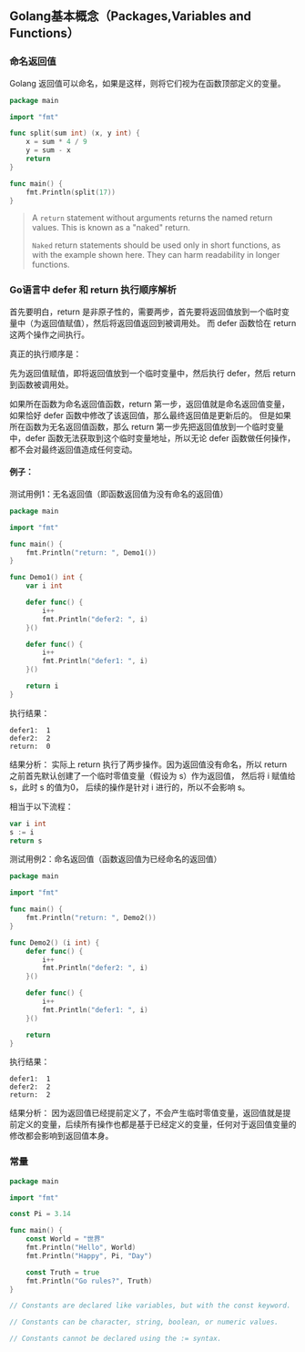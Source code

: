 ## Golang基本概念（Packages,Variables and Functions）

### 命名返回值
Golang 返回值可以命名，如果是这样，则将它们视为在函数顶部定义的变量。
```go
package main

import "fmt"

func split(sum int) (x, y int) {
	x = sum * 4 / 9
	y = sum - x
	return
}

func main() {
	fmt.Println(split(17))
}
```
> A `return` statement without arguments returns the named return values. This is known as a "naked" return.
> 
> `Naked` return statements should be used only in short functions, as with the example shown here.
> They can harm readability in longer functions.

### Go语言中 defer 和 return 执行顺序解析
首先要明白，return 是非原子性的，需要两步，首先要将返回值放到一个临时变量中（为返回值赋值），然后将返回值返回到被调用处。
而 defer 函数恰在 return 这两个操作之间执行。

真正的执行顺序是：

先为返回值赋值，即将返回值放到一个临时变量中，然后执行 defer，然后 return 到函数被调用处。

如果所在函数为命名返回值函数，return 第一步，返回值就是命名返回值变量，如果恰好 defer 函数中修改了该返回值，那么最终返回值是更新后的。
但是如果所在函数为无名返回值函数，那么 return 第一步先把返回值放到一个临时变量中，defer 函数无法获取到这个临时变量地址，所以无论 defer 函数做任何操作，
都不会对最终返回值造成任何变动。

#### 例子：
测试用例1：无名返回值（即函数返回值为没有命名的返回值）
```go
package main

import "fmt"

func main() {
	fmt.Println("return: ", Demo1())
}

func Demo1() int {
	var i int

	defer func() {
		i++
		fmt.Println("defer2: ", i)
	}()

	defer func() {
		i++
		fmt.Println("defer1: ", i)
	}()

	return i
}
```

执行结果：
```shell
defer1:  1
defer2:  2
return:  0
```

结果分析：
实际上 return 执行了两步操作。因为返回值没有命名，所以 return 之前首先默认创建了一个临时零值变量（假设为 s）作为返回值，
然后将 i 赋值给 s，此时 s 的值为0， 后续的操作是针对 i 进行的，所以不会影响 s。

相当于以下流程：
```go
var i int
s := i
return s
```

测试用例2：命名返回值（函数返回值为已经命名的返回值）
```go
package main

import "fmt"

func main() {
	fmt.Println("return: ", Demo2())
}

func Demo2() (i int) {
	defer func() {
		i++
		fmt.Println("defer2: ", i)
	}()

	defer func() {
		i++
		fmt.Println("defer1: ", i)
	}()

	return
}
```

执行结果：
```shell
defer1:  1
defer2:  2
return:  2
```

结果分析：
因为返回值已经提前定义了，不会产生临时零值变量，返回值就是提前定义的变量，后续所有操作也都是基于已经定义的变量，任何对于返回值变量的修改都会影响到返回值本身。

### 常量
```go
package main

import "fmt"

const Pi = 3.14

func main() {
	const World = "世界"
	fmt.Println("Hello", World)
	fmt.Println("Happy", Pi, "Day")

	const Truth = true
	fmt.Println("Go rules?", Truth)
}

// Constants are declared like variables, but with the const keyword.

// Constants can be character, string, boolean, or numeric values.

// Constants cannot be declared using the := syntax.

```